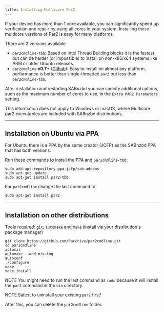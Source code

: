 ```yaml
---
title: Installing Multicore Par2
---
```


If your device has more than 1 core available, you can significantly speed up verification and repair by using all cores in your system.
Installing these multicore versions of Par2 is easy for many platforms.

There are 2 versions available:

- `par2cmdline-tbb`: Based on Intel Thread Building blocks it is the fastest but can be harder (or impossible) to install on non-x86/x64 systems like ARM or older Ubuntu releases.
- `par2cmdline` **v0.7+** ([Github](https://github.com/Parchive/par2cmdline)): Easy to install on almost any platform, performance is better than single-threaded `par2` but less than `par2cmdline-tbb`.

After installation and restarting SABnzbd you can specify additional options, such as the maximum number of cores to use, in the `Extra PAR2 Parameters` setting.

This information does not apply to Windows or macOS, where Multicore par2 executables are included with SABnzbd distributions.


-------------------



## Installation on Ubuntu via PPA

For Ubuntu there is a PPA by the same creator (JCFP) as the SABnzbd PPA that has both versions.

Run these commands to install the PPA and `par2cmdline-tbb`:

```
sudo add-apt-repository ppa:jcfp/sab-addons
sudo apt-get update
sudo apt-get install par2-tbb
```

For `par2cmdline` change the last command to:

```
sudo apt-get install par2
```


-------------------



## Installation on other distributions



Tools required: `git`, `automake` and `make` (install via your distribution's package manager)

```
git clone https://github.com/Parchive/par2cmdline.git
cd par2cmdline
aclocal
automake --add-missing
autoconf
./configure
make
make install
```
<span class="label label-warning">NOTE</span> You might need to run the last command as `sudo` because it will install the `par2` command in the `bin` directory.

<span class="label label-warning">NOTE</span> Safest to uninstall your existing `par2` first!

After this, you can delete the `par2cmdline` folder.
